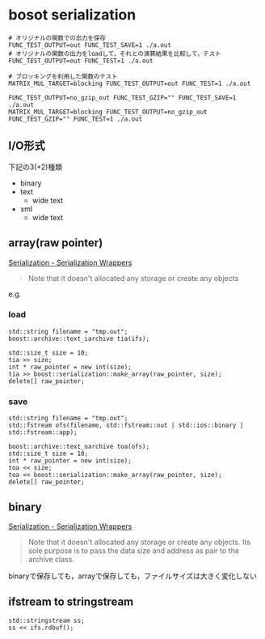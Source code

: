 # bosot serialization

```
# オリジナルの関数での出力を保存
FUNC_TEST_OUTPUT=out FUNC_TEST_SAVE=1 ./a.out
# オリジナルの関数の出力をloadして，それとの演算結果を比較して，テスト
FUNC_TEST_OUTPUT=out FUNC_TEST=1 ./a.out

# ブロッキングを利用した関数のテスト
MATRIX_MUL_TARGET=blocking FUNC_TEST_OUTPUT=out FUNC_TEST=1 ./a.out

FUNC_TEST_OUTPUT=no_gzip_out FUNC_TEST_GZIP="" FUNC_TEST_SAVE=1 ./a.out
MATRIX_MUL_TARGET=blocking FUNC_TEST_OUTPUT=no_gzip_out FUNC_TEST_GZIP="" FUNC_TEST=1 ./a.out
```

## I/O形式
下記の3(+2)種類
* binary
* text
  * wide text
* xml
  * wide text

## array(raw pointer)

[Serialization \- Serialization Wrappers]( https://www.boost.org/doc/libs/1_49_0/libs/serialization/doc/wrappers.html#arrays )

> Note that it doesn't allocated any storage or create any objects

e.g.
### load
```
std::string filename = "tmp.out";
boost::archive::text_iarchive tia(ifs);

std::size_t size = 10;
tia >> size;
int * raw_pointer = new int(size);
tia >> boost::serialization::make_array(raw_pointer, size);
delete[] raw_pointer;
```

### save
```
std::string filename = "tmp.out";
std::fstream ofs(filename, std::fstream::out | std::ios::binary | std::fstream::app);

boost::archive::text_oarchive toa(ofs);
std::size_t size = 10;
int * raw_pointer = new int(size);
toa << size;
toa << boost::serialization::make_array(raw_pointer, size);
delete[] raw_pointer;
```

## binary
[Serialization \- Serialization Wrappers]( https://www.boost.org/doc/libs/1_49_0/libs/serialization/doc/wrappers.html#binaryobjects )

> Note that it doesn't allocated any storage or create any objects. Its sole purpose is to pass the data size and address as pair to the archive class.

binaryで保存しても，arrayで保存しても，ファイルサイズは大きく変化しない

## ifstream to stringstream

```
std::stringstream ss;
ss << ifs.rdbuf();
```
